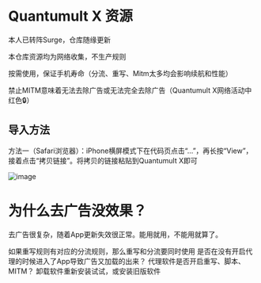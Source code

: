 # Quantumult X 资源
本人已转阵Surge，仓库随缘更新

本仓库资源均为网络收集，不生产规则

按需使用，保证手机寿命（分流、重写、Mitm太多均会影响续航和性能）

禁止MITM意味着无法去除广告或无法完全去除广告（Quantumult X网络活动中红色🔒）

## 导入方法

方法一（Safari浏览器）：iPhone横屏模式下在代码页点击“...”，再长按“View”，接着点击“拷贝链接”。将拷贝的链接粘贴到Quantumult X即可

![image](https://github.com/Du23456/Quantumult-X/assets/127875782/6ab12c3b-7105-4722-9ee6-32e3a9e18812)

# 为什么去广告没效果？
去广告很复杂，随着App更新失效很正常。能用就用，不能用就算了。

如果重写规则有对应的分流规则，那么重写和分流要同时使用
是否在没有开启代理的时候进入了App导致广告又加载的出来？
代理软件是否开启重写、脚本、MITM？
卸载软件重新安装试试，或安装旧版软件